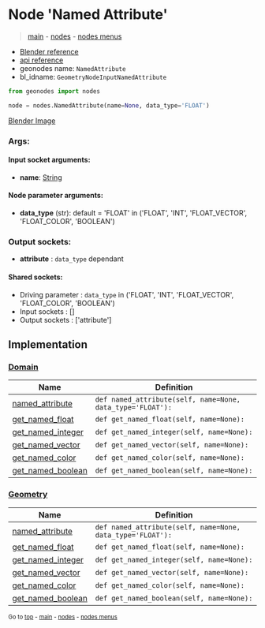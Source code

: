 # Node 'Named Attribute'

> [main](../structure.md) - [nodes](nodes.md) - [nodes menus](nodes_menus.md)

- [Blender reference](https://docs.blender.org/manual/en/latest/modeling/geometry_nodes/input/named_attribute.html)
- [api reference](https://docs.blender.org/api/current/bpy.types.GeometryNodeInputNamedAttribute.html)
- geonodes name: `NamedAttribute`
- bl_idname: `GeometryNodeInputNamedAttribute`

```python
from geonodes import nodes

node = nodes.NamedAttribute(name=None, data_type='FLOAT')
```

[Blender Image](self.node_image_ref)

### Args:

#### Input socket arguments:

- **name**: [String](String.md)

#### Node parameter arguments:

- **data_type** (str): default = 'FLOAT' in ('FLOAT', 'INT', 'FLOAT_VECTOR', 'FLOAT_COLOR', 'BOOLEAN')

### Output sockets:

- **attribute** : ``data_type`` dependant

#### Shared sockets:

- Driving parameter : ``data_type`` in ('FLOAT', 'INT', 'FLOAT_VECTOR', 'FLOAT_COLOR', 'BOOLEAN')
- Input sockets  : []
- Output sockets : ['attribute']
## Implementation

### [Domain](Domain.md)

| Name | Definition |
|------|------------|
 | [named_attribute](Domain.md#named_attribute) | `def named_attribute(self, name=None, data_type='FLOAT'):` |
 | [get_named_float](Domain.md#get_named_float) | `def get_named_float(self, name=None):` |
 | [get_named_integer](Domain.md#get_named_integer) | `def get_named_integer(self, name=None):` |
 | [get_named_vector](Domain.md#get_named_vector) | `def get_named_vector(self, name=None):` |
 | [get_named_color](Domain.md#get_named_color) | `def get_named_color(self, name=None):` |
 | [get_named_boolean](Domain.md#get_named_boolean) | `def get_named_boolean(self, name=None):` |

### [Geometry](Geometry.md)

| Name | Definition |
|------|------------|
 | [named_attribute](Geometry.md#named_attribute) | `def named_attribute(self, name=None, data_type='FLOAT'):` |
 | [get_named_float](Geometry.md#get_named_float) | `def get_named_float(self, name=None):` |
 | [get_named_integer](Geometry.md#get_named_integer) | `def get_named_integer(self, name=None):` |
 | [get_named_vector](Geometry.md#get_named_vector) | `def get_named_vector(self, name=None):` |
 | [get_named_color](Geometry.md#get_named_color) | `def get_named_color(self, name=None):` |
 | [get_named_boolean](Geometry.md#get_named_boolean) | `def get_named_boolean(self, name=None):` |

<sub>Go to [top](#node-Named-Attribute) - [main](../structure.md) - [nodes](nodes.md) - [nodes menus](nodes_menus.md)</sub>

